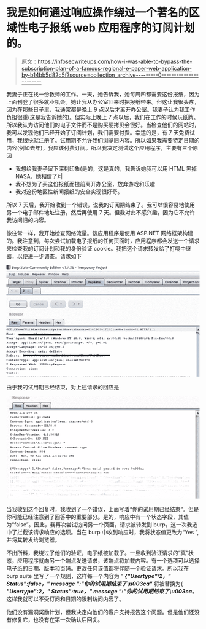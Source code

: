 # 我是如何通过响应操作绕过一个著名的区域性电子报纸 web 应用程序的订阅计划的。

> 原文：<https://infosecwriteups.com/how-i-was-able-to-bypass-the-subscription-plan-of-a-famous-regional-e-paper-web-application-by-b14bb5d82c5f?source=collection_archive---------0----------------------->

我妻子正在找一份教师的工作。一天，她告诉我，她每周四都需要这份报纸，因为上面刊登了很多就业机会。她让我从办公室回来时把报纸带来。但这让我很头疼，因为在那些日子里，我通常都是晚上 9 点以后才离开办公室。我妻子认为我工作负担很重(这是我告诉她的)。但实际上晚上 7 点以后，我们在工作的时候玩纸牌。所以我认为访问他们的电子文件而不是购买硬拷贝会很好。当检查他们的网站时，我可以发现他们已经开始了订阅计划，我们需要付费。幸运的是，有 7 天免费试用，我很快就注册了。试用期不允许我们浏览旧内容。所以如果我需要特定日期的内容(例如去年)，我应该付费订阅。所以我决定测试这个应用程序，主要有三个原因

*   我想给我妻子留下深刻印象(是的，这是真的，我告诉她我可以用 HTML 黑掉 NASA，她相信了):|
*   我不想为了买这份报纸而提前离开办公室，放弃游戏和乐趣
*   我对这份地区性新闻报纸的安全实现很好奇。

所以 7 天后，我开始收到一个错误，说我的订阅期结束了。我可以很容易地使用另一个电子邮件地址注册，然后再使用 7 天。但我对此不感兴趣，因为它不允许我访问旧的内容。

像往常一样，我开始检查网络流量。该应用程序是使用 ASP.NET 网络框架构建的。我注意到，每次尝试加载电子报纸的任何页面时，应用程序都会发送一个请求来检查我的订阅计划和我的身份验证 cookie。我把这个请求转发给了打嗝中继器，以便进一步调查。请求如下

![](img/c348e1dc1db7070b17bcfa15dce80373.png)

由于我的试用期已经结束，对上述请求的回应是

![](img/2989ef9d292680e0e86c396fffc44cf7.png)

当我收到这个回复时，我收到了一个错误，上面写着“你的试用期已经结束”。但是你可能已经注意到了回答中的重要部分。是的，响应中有一个状态字段，其值为“false”。因此，我再次尝试访问另一个页面，请求被转发到 burp，这一次我选中了拦截该请求响应的选项。当在 burp 中收到响应时，我将状态值更改为“Yes ”,并将其转发给浏览器。

不出所料，我绕过了他们的验证，电子纸被加载了。一旦收到验证请求的“真”状态，应用程序就向另一个端点发送请求，该端点将加载内容。有一个选项可以选择电子纸的日期、版本和页码。更改任何该值都将伴随一个验证请求。所以我在 burp suite 里写了一个规则，这样每一个内容为 *"* ***{"Usertype":2，" Status":false，" message ":"你的试用期结束了\u003ca"*** 将被替换为{ ***"Usertype":2，" Status":true，" message ":"你的试用期结束了\u003ca。*** 这样我就可以不受订阅和日期的限制访问内容了。

他们没有漏洞奖励计划，但我决定向他们的客户支持报告这个问题。但是他们还没有修复它，也没有在第一次确认后回复。